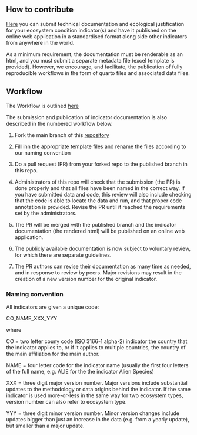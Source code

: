 ## How to contribute

[Here](https://github.com/NINAnor/ecRxiv) you can submit technical documentation and ecological justification for your ecosystem condition indicator(s) and have it published on the online web application in a standardised format along side other indicators from anywhere in the world.

As a minimum requirement, the documentation must be renderable as an html, and you must submit a separate metadata file (excel template is provided). However, we encourage, and facilitate, the publication of fully reproducible workflows in the form of quarto files and associated data files.

## Workflow

The Workflow is outlined [here](https://www.youtube.com/watch?v=vaFVaC7A48o) 

The submission and publication of indicator documentation is also described in the numbered workflow below.

1) Fork the main branch of this [repository](https://github.com/NINAnor/ecRxiv)

2) Fill inn the appropriate template files and rename the files according to our naming convention

3) Do a pull request (PR) from your forked repo to the published branch in this repo.

4) Administrators of this repo will check that the submission (the PR) is done properly and that all files have been named in the correct way. If you have submitted data and code, this review will also include checking that the code is able to locate the data and run, and that proper code annotation is provided. Revise the PR until it reached the requirements set by the administrators.

5) The PR will be merged with the published branch and the indicator documentation (the rendered html) will be published on an online web application.

6) The publicly available documentation is now subject to voluntary review, for which there are separate guidelines.

7) The PR authors can revise their documentation as many time as needed, and in response to review by peers. Major revisions may result in the creation of a new version number for the original indicator.

### Naming convention

All indicators are given a unique code:

CO_NAME_XXX_YYY

where

CO = two letter couny code (ISO 3166-1 alpha-2) indicator the country that the indicator applies to, or if it applies to multiple countries, the country of the main affiliation for the main author.

NAME = four letter code for the indicator name (usually the first four letters of the full name, e.g. ALIE for the the indicator Alien Species)

XXX = three digit major version number. Major versions include substantial updates to the methodology or data origins behind the indicator. If the same indicator is used more-or-less in the same way for two ecosystem types, version number can also refer to ecosystem type.

YYY = three digit minor version number. Minor version changes include updates bigger than just an increase in the data (e.g. from a yearly update), but smaller than a major update.